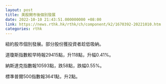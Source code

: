 ```yaml
---
layout: post
title: 美股開市後個別發展
date: 2022-10-10 21:43:51.000000000 +08:00
link: https://news.rthk.hk/rthk/ch/component/k2/1670392-20221010.htm
categories: rthk
---
```


紐約股市個別發展。部分股份獲投資者趁低吸納。

道瓊斯指數較早時報29415點，升118點，升幅0.41%。

納斯達克指數報10593點，跌58點，跌幅0.55%。

標準普爾500指數報3641點，升2點。

